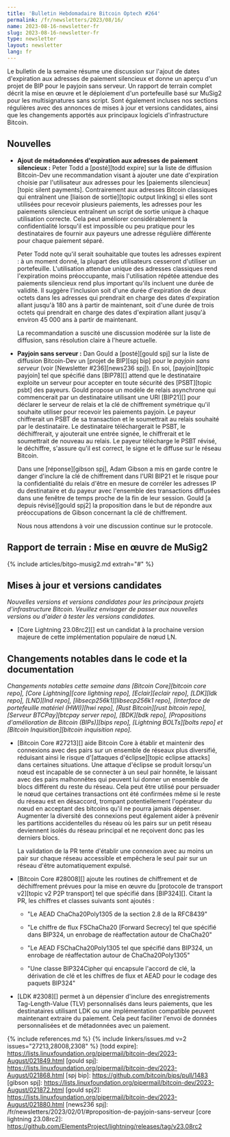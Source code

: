 ```yaml
---
title: 'Bulletin Hebdomadaire Bitcoin Optech #264'
permalink: /fr/newsletters/2023/08/16/
name: 2023-08-16-newsletter-fr
slug: 2023-08-16-newsletter-fr
type: newsletter
layout: newsletter
lang: fr
---
```

Le bulletin de la semaine résume une discussion sur l'ajout de dates d'expiration aux adresses de paiement silencieux et donne
un aperçu d'un projet de BIP pour le payjoin sans serveur. Un rapport de terrain complet décrit la mise en œuvre et le déploiement
d'un portefeuille basé sur MuSig2 pour les multisignatures sans script. Sont également incluses nos sections régulières avec
des annonces de mises à jour et versions candidates, ainsi que les changements apportés aux principaux logiciels
d'infrastructure Bitcoin.

## Nouvelles

- **Ajout de métadonnées d'expiration aux adresses de paiement silencieux :** Peter Todd a [posté][todd expire] sur la liste de
  diffusion Bitcoin-Dev une recommandation visant à ajouter une date d'expiration choisie par l'utilisateur aux adresses pour
  les [paiements silencieux][topic silent payments]. Contrairement aux adresses Bitcoin classiques qui entraînent une
  [liaison de sortie][topic output linking] si elles sont utilisées pour recevoir plusieurs paiements, les adresses pour les
  paiements silencieux entraînent un script de sortie unique à chaque utilisation correcte. Cela peut améliorer considérablement
  la confidentialité lorsqu'il est impossible ou peu pratique pour les destinataires de fournir aux payeurs une adresse
  régulière différente pour chaque paiement séparé.

    Peter Todd note qu'il serait souhaitable que toutes les adresses expirent : à un moment donné, la plupart des utilisateurs
    cesseront d'utiliser un portefeuille. L'utilisation attendue unique des adresses classiques rend l'expiration moins
    préoccupante, mais l'utilisation répétée attendue des paiements silencieux rend plus important qu'ils incluent une durée
    de validité. Il suggère l'inclusion soit d'une durée d'expiration de deux octets dans les adresses qui prendrait en charge
    des dates d'expiration allant jusqu'à 180 ans à partir de maintenant, soit d'une durée de trois octets qui prendrait en
    charge des dates d'expiration allant jusqu'à environ 45 000 ans à partir de maintenant.

    La recommandation a suscité une discussion modérée sur la liste de diffusion, sans résolution claire à l'heure actuelle.

- **Payjoin sans serveur :** Dan Gould a [posté][gould spj] sur la liste de diffusion Bitcoin-Dev un [projet de BIP][spj bip]
  pour le _payjoin sans serveur_ (voir [Newsletter #236][news236 spj]). En soi, [payjoin][topic payjoin] tel que spécifié dans
  [BIP78][] attend que le destinataire exploite un serveur pour accepter en toute sécurité des [PSBT][topic psbt] des payeurs.
  Gould propose un modèle de relais asynchrone qui commencerait par un destinataire utilisant une URI [BIP21][] pour déclarer
  le serveur de relais et la clé de chiffrement symétrique qu'il souhaite utiliser pour recevoir les paiements payjoin. Le
  payeur chiffrerait un PSBT de sa transaction et le soumettrait au relais souhaité par le destinataire. Le destinataire
  téléchargerait le PSBT, le déchiffrerait, y ajouterait une entrée signée, le chiffrerait et le soumettrait de nouveau au relais.
  Le payeur télécharge le PSBT révisé, le déchiffre, s'assure qu'il est correct, le signe et le diffuse sur le réseau Bitcoin.

    Dans une [réponse][gibson spj], Adam Gibson a mis en garde contre le danger d'inclure la clé de chiffrement dans l'URI BIP21
    et le risque pour la confidentialité du relais d'être en mesure de corréler les adresses IP du destinataire et du payeur
    avec l'ensemble des transactions diffusées dans une fenêtre de temps proche de la fin de leur session.
    Gould [a depuis révisé][gould spj2] la proposition dans le but de répondre aux préoccupations de Gibson concernant la clé
    de chiffrement.

    Nous nous attendons à voir une discussion continue sur le protocole.

## Rapport de terrain : Mise en œuvre de MuSig2

{% include articles/bitgo-musig2.md extrah="#" %}

## Mises à jour et versions candidates

*Nouvelles versions et versions candidates pour les principaux projets
d'infrastructure Bitcoin. Veuillez envisager de passer aux nouvelles
versions ou d'aider à tester les versions candidates.*

- [Core Lightning 23.08rc2][] est un candidat à la prochaine version majeure de cette implémentation populaire de nœud LN.

## Changements notables dans le code et la documentation

*Changements notables cette semaine dans [Bitcoin Core][bitcoin core repo], [Core Lightning][core lightning repo], [Eclair][eclair repo], [LDK][ldk repo], [LND][lnd repo], [libsecp256k1][libsecp256k1 repo], [Interface de portefeuille matériel (HWI)][hwi repo], [Rust Bitcoin][rust bitcoin repo], [Serveur BTCPay][btcpay server repo], [BDK][bdk repo], [Propositions d'amélioration de Bitcoin (BIPs)][bips repo], [Lightning BOLTs][bolts repo] et [Bitcoin Inquisition][bitcoin inquisition repo].*

- [Bitcoin Core #27213][] aide Bitcoin Core à établir et maintenir des connexions avec des pairs sur un ensemble de réseaux plus
  diversifié, réduisant ainsi le risque d'[attaques d'éclipse][topic eclipse attacks] dans certaines situations. Une attaque
  d'éclipse se produit lorsqu'un nœud est incapable de se connecter à un seul pair honnête, le laissant avec des pairs
  malhonnêtes qui peuvent lui donner un ensemble de blocs différent du reste du réseau. Cela peut être utilisé pour persuader
  le nœud que certaines transactions ont été confirmées même si le reste du réseau est en désaccord, trompant potentiellement
  l'opérateur du nœud en acceptant des bitcoins qu'il ne pourra jamais dépenser. Augmenter la diversité des connexions peut
  également aider à prévenir les partitions accidentelles du réseau où les pairs sur un petit réseau deviennent isolés du
  réseau principal et ne reçoivent donc pas les derniers blocs.

    La validation de la PR tente d'établir une connexion avec au moins un pair sur chaque réseau accessible et empêchera le
    seul pair sur un réseau d'être automatiquement expulsé.

- [Bitcoin Core #28008][] ajoute les routines de chiffrement et de déchiffrement prévues pour la mise en œuvre du [protocole
  de transport v2][topic v2 P2P transport] tel que spécifié dans [BIP324][]. Citant la PR, les chiffres et classes suivants
  sont ajoutés :

    - "Le AEAD ChaCha20Poly1305 de la section 2.8 de la RFC8439"

    - "Le chiffre de flux FSChaCha20 [Forward Secrecy] tel que spécifié dans BIP324, un enrobage de réaffectation autour
      de ChaCha20"

    - "Le AEAD FSChaCha20Poly1305 tel que spécifié dans BIP324, un enrobage de réaffectation autour de ChaCha20Poly1305"

    - "Une classe BIP324Cipher qui encapsule l'accord de clé, la dérivation de clé et les chiffres de flux et AEAD pour le
      codage des paquets BIP324"

- [LDK #2308][] permet à un dépensier d'inclure des enregistrements Tag-Length-Value (TLV) personnalisés dans leurs paiements,
  que les destinataires utilisant LDK ou une implémentation compatible peuvent maintenant extraire du paiement. Cela peut
  faciliter l'envoi de données personnalisées et de métadonnées avec un paiement.

{% include references.md %}
{% include linkers/issues.md v=2 issues="27213,28008,2308" %}
[todd expire]: https://lists.linuxfoundation.org/pipermail/bitcoin-dev/2023-August/021849.html
[gould spj]: https://lists.linuxfoundation.org/pipermail/bitcoin-dev/2023-August/021868.html
[spj bip]: https://github.com/bitcoin/bips/pull/1483
[gibson spj]: https://lists.linuxfoundation.org/pipermail/bitcoin-dev/2023-August/021872.html
[gould spj2]: https://lists.linuxfoundation.org/pipermail/bitcoin-dev/2023-August/021880.html
[news236 spj]: /fr/newsletters/2023/02/01/#proposition-de-payjoin-sans-serveur
[core lightning 23.08rc2]: https://github.com/ElementsProject/lightning/releases/tag/v23.08rc2